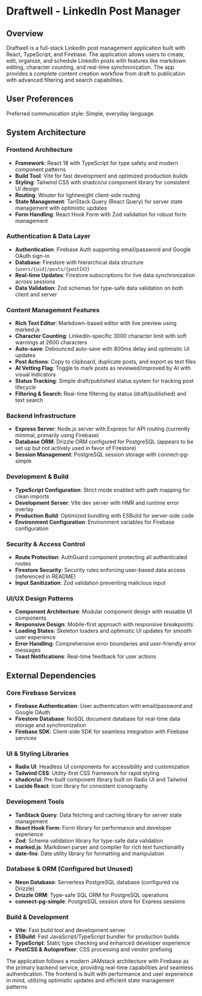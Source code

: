 # Draftwell - LinkedIn Post Manager

## Overview

Draftwell is a full-stack LinkedIn post management application built with React, TypeScript, and Firebase. The application allows users to create, edit, organize, and schedule LinkedIn posts with features like markdown editing, character counting, and real-time synchronization. The app provides a complete content creation workflow from draft to publication with advanced filtering and search capabilities.

## User Preferences

Preferred communication style: Simple, everyday language.

## System Architecture

### Frontend Architecture
- **Framework**: React 18 with TypeScript for type safety and modern component patterns
- **Build Tool**: Vite for fast development and optimized production builds
- **Styling**: Tailwind CSS with shadcn/ui component library for consistent UI design
- **Routing**: Wouter for lightweight client-side routing
- **State Management**: TanStack Query (React Query) for server state management with optimistic updates
- **Form Handling**: React Hook Form with Zod validation for robust form management

### Authentication & Data Layer
- **Authentication**: Firebase Auth supporting email/password and Google OAuth sign-in
- **Database**: Firestore with hierarchical data structure (`users/{uid}/posts/{postId}`)
- **Real-time Updates**: Firestore subscriptions for live data synchronization across sessions
- **Data Validation**: Zod schemas for type-safe data validation on both client and server

### Content Management Features
- **Rich Text Editor**: Markdown-based editor with live preview using marked.js
- **Character Counting**: LinkedIn-specific 3000 character limit with soft warnings at 2600 characters
- **Auto-save**: Debounced auto-save with 800ms delay and optimistic UI updates
- **Post Actions**: Copy to clipboard, duplicate posts, and export as text files
- **AI Vetting Flag**: Toggle to mark posts as reviewed/improved by AI with visual indicators
- **Status Tracking**: Simple draft/published status system for tracking post lifecycle
- **Filtering & Search**: Real-time filtering by status (draft/published) and text search

### Backend Infrastructure
- **Express Server**: Node.js server with Express for API routing (currently minimal, primarily using Firebase)
- **Database ORM**: Drizzle ORM configured for PostgreSQL (appears to be set up but not actively used in favor of Firestore)
- **Session Management**: PostgreSQL session storage with connect-pg-simple

### Development & Build
- **TypeScript Configuration**: Strict mode enabled with path mapping for clean imports
- **Development Server**: Vite dev server with HMR and runtime error overlay
- **Production Build**: Optimized bundling with ESBuild for server-side code
- **Environment Configuration**: Environment variables for Firebase configuration

### Security & Access Control
- **Route Protection**: AuthGuard component protecting all authenticated routes
- **Firestore Security**: Security rules enforcing user-based data access (referenced in README)
- **Input Sanitization**: Zod validation preventing malicious input

### UI/UX Design Patterns
- **Component Architecture**: Modular component design with reusable UI components
- **Responsive Design**: Mobile-first approach with responsive breakpoints
- **Loading States**: Skeleton loaders and optimistic UI updates for smooth user experience
- **Error Handling**: Comprehensive error boundaries and user-friendly error messages
- **Toast Notifications**: Real-time feedback for user actions

## External Dependencies

### Core Firebase Services
- **Firebase Authentication**: User authentication with email/password and Google OAuth
- **Firestore Database**: NoSQL document database for real-time data storage and synchronization
- **Firebase SDK**: Client-side SDK for seamless integration with Firebase services

### UI & Styling Libraries
- **Radix UI**: Headless UI components for accessibility and customization
- **Tailwind CSS**: Utility-first CSS framework for rapid styling
- **shadcn/ui**: Pre-built component library built on Radix UI and Tailwind
- **Lucide React**: Icon library for consistent iconography

### Development Tools
- **TanStack Query**: Data fetching and caching library for server state management
- **React Hook Form**: Form library for performance and developer experience
- **Zod**: Schema validation library for type-safe data validation
- **marked.js**: Markdown parser and compiler for rich text functionality
- **date-fns**: Date utility library for formatting and manipulation

### Database & ORM (Configured but Unused)
- **Neon Database**: Serverless PostgreSQL database (configured via Drizzle)
- **Drizzle ORM**: Type-safe SQL ORM for PostgreSQL operations
- **connect-pg-simple**: PostgreSQL session store for Express sessions

### Build & Development
- **Vite**: Fast build tool and development server
- **ESBuild**: Fast JavaScript/TypeScript bundler for production builds
- **TypeScript**: Static type checking and enhanced developer experience
- **PostCSS & Autoprefixer**: CSS processing and vendor prefixing

The application follows a modern JAMstack architecture with Firebase as the primary backend service, providing real-time capabilities and seamless authentication. The frontend is built with performance and user experience in mind, utilizing optimistic updates and efficient state management patterns.
